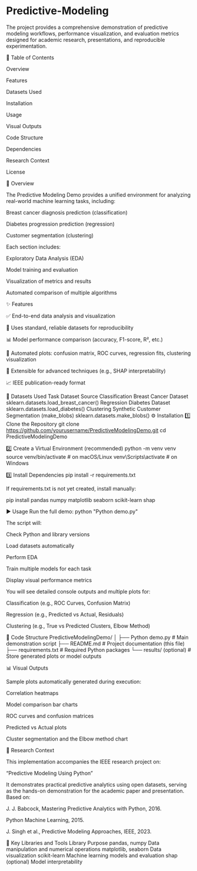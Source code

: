 # Predictive-Modeling

The project provides a comprehensive demonstration of predictive modeling workflows, performance visualization, and evaluation metrics designed for academic research, presentations, and reproducible experimentation.

📘 Table of Contents

Overview

Features

Datasets Used

Installation

Usage

Visual Outputs

Code Structure

Dependencies

Research Context

License

📖 Overview

The Predictive Modeling Demo provides a unified environment for analyzing real-world machine learning tasks, including:

Breast cancer diagnosis prediction (classification)

Diabetes progression prediction (regression)

Customer segmentation (clustering)

Each section includes:

Exploratory Data Analysis (EDA)

Model training and evaluation

Visualization of metrics and results

Automated comparison of multiple algorithms

✨ Features

✅ End-to-end data analysis and visualization

🧩 Uses standard, reliable datasets for reproducibility

📊 Model performance comparison (accuracy, F1-score, R², etc.)

🎯 Automated plots: confusion matrix, ROC curves, regression fits, clustering visualization

🧠 Extensible for advanced techniques (e.g., SHAP interpretability)

📈 IEEE publication-ready format

📂 Datasets Used
Task	Dataset	Source
Classification	Breast Cancer Dataset	sklearn.datasets.load_breast_cancer()
Regression	Diabetes Dataset	sklearn.datasets.load_diabetes()
Clustering	Synthetic Customer Segmentation (make_blobs)	sklearn.datasets.make_blobs()
⚙️ Installation
1️⃣ Clone the Repository
git clone https://github.com/yourusername/PredictiveModelingDemo.git
cd PredictiveModelingDemo

2️⃣ Create a Virtual Environment (recommended)
python -m venv venv
source venv/bin/activate   # on macOS/Linux
venv\Scripts\activate      # on Windows

3️⃣ Install Dependencies
pip install -r requirements.txt


If requirements.txt is not yet created, install manually:

pip install pandas numpy matplotlib seaborn scikit-learn shap

▶️ Usage
Run the full demo:
python "Python demo.py"


The script will:

Check Python and library versions

Load datasets automatically

Perform EDA

Train multiple models for each task

Display visual performance metrics

You will see detailed console outputs and multiple plots for:

Classification (e.g., ROC Curves, Confusion Matrix)

Regression (e.g., Predicted vs Actual, Residuals)

Clustering (e.g., True vs Predicted Clusters, Elbow Method)

🧩 Code Structure
PredictiveModelingDemo/
│
├── Python demo.py          # Main demonstration script
├── README.md               # Project documentation (this file)
├── requirements.txt        # Required Python packages
└── results/ (optional)     # Store generated plots or model outputs

📊 Visual Outputs

Sample plots automatically generated during execution:

Correlation heatmaps

Model comparison bar charts

ROC curves and confusion matrices

Predicted vs Actual plots

Cluster segmentation and the Elbow method chart

🧠 Research Context

This implementation accompanies the IEEE research project on:

“Predictive Modeling Using Python”

It demonstrates practical predictive analytics using open datasets, serving as the hands-on demonstration for the academic paper and presentation.
Based on:

J. J. Babcock, Mastering Predictive Analytics with Python, 2016.

Python Machine Learning, 2015.

J. Singh et al., Predictive Modeling Approaches, IEEE, 2023.

🧩 Key Libraries and Tools
Library	Purpose
pandas, numpy	Data manipulation and numerical operations
matplotlib, seaborn	Data visualization
scikit-learn	Machine learning models and evaluation
shap (optional)	Model interpretability
